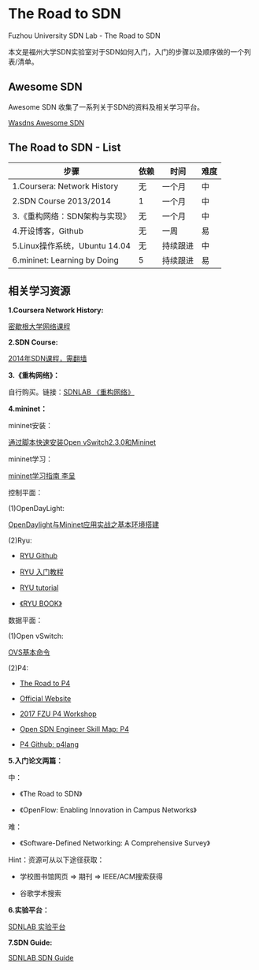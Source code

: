 # The Road to SDN

Fuzhou University SDN Lab - The Road to SDN

本文是福州大学SDN实验室对于SDN如何入门，入门的步骤以及顺序做的一个列表/清单。

## Awesome SDN

Awesome SDN 收集了一系列关于SDN的资料及相关学习平台。

[Wasdns Awesome SDN](https://github.com/Wasdns/awesome-sdn)

## The Road to SDN - List

| 步骤                           | 依赖   | 时间   | 难度   |
| ---------------------------- | ---- | ---- | ---- |
| 1.Coursera: Network History  | 无    | 一个月  | 中    |
| 2.SDN Course 2013/2014       | 1    | 一个月  | 中    |
| 3.《重构网络：SDN架构与实现》            | 无    | 一个月  | 中    |
| 4.开设博客，Github                | 无    | 一周   | 易    |
| 5.Linux操作系统，Ubuntu 14.04     | 无    | 持续跟进 | 中    |
| 6.mininet: Learning by Doing | 5    | 持续跟进 | 易    |

## 相关学习资源

**1.Coursera Network History:**

[密歇根大学网络课程](https://www.coursera.org/learn/internet-history)

**2.SDN Course:**

[2014年SDN课程，需翻墙](https://www.youtube.com/watch?v=I-XdDffLMqc&list=PLpherdrLyny-4Y6jXKvi0Ia9jJAk3M_Bs)

**3.《重构网络》：**

自行购买。链接：[SDNLAB 《重构网络》](http://www.sdnlab.com/book/18762.html)

**4.mininet：**

mininet安装：

[通过脚本快速安装Open vSwitch2.3.0和Mininet](http://www.sdnlab.com/3046.html)

mininet学习：

[mininet学习指南 李呈](http://www.sdnlab.com/11495.html)

控制平面：

(1)OpenDayLight:

[OpenDaylight与Mininet应用实战之基本环境搭建](http://www.sdnlab.com/1749.html)

(2)Ryu:

- [RYU Github](https://github.com/osrg/ryu)

- [RYU 入门教程](http://www.sdnlab.com/1785.html)

- [RYU tutorial](http://ryu.readthedocs.io/en/latest/getting_started.html)

- [《RYU BOOK》](https://github.com/peiqiaoWang/The-Road-to-SDN/blob/master/RYU/Ryubook.pdf)

数据平面：

(1)Open vSwitch:

[OVS基本命令](https://github.com/peiqiaoWang/The-Road-to-SDN/blob/master/OVS/ovs-commands-reference.pdf)

(2)P4:

- [The Road to P4](https://github.com/Wasdns/The-Road-to-P4)

- [Official Website](http://p4.org/)

- [2017 FZU P4 Workshop](https://github.com/Wasdns/2017_FZU_P4_Workshop)

- [Open SDN Engineer Skill Map: P4](https://github.com/PONOUBA/opensdn_engineer_skill_map/blob/master/skill_map_md/data_plane.md#p4)

- [P4 Github: p4lang](https://github.com/p4lang)

**5.入门论文两篇：**

中：

- 《The Road to SDN》

- 《OpenFlow: Enabling Innovation in Campus Networks》

难：

- 《Software-Defined Networking: A Comprehensive Survey》

Hint：资源可从以下途径获取：

- 学校图书馆网页 => 期刊 => IEEE/ACM搜索获得 

- 谷歌学术搜索

**6.实验平台：**

[SDNLAB 实验平台](http://www.sdnlab.com/1749.html)

**7.SDN Guide:**

[SDNLAB SDN Guide](http://www.sdnlab.com/sdn-guide/)
